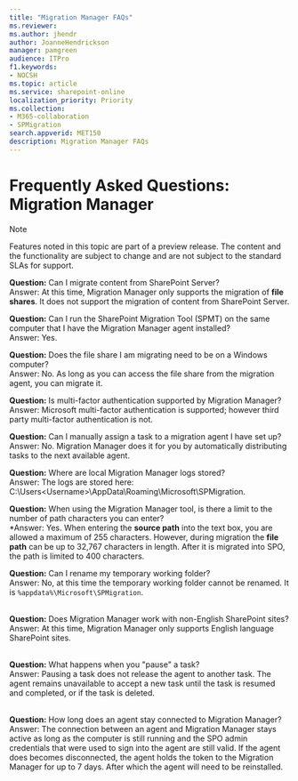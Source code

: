 ```yaml
---
title: "Migration Manager FAQs"
ms.reviewer: 
ms.author: jhendr
author: JoanneHendrickson
manager: pamgreen
audience: ITPro
f1.keywords:
- NOCSH
ms.topic: article
ms.service: sharepoint-online
localization_priority: Priority
ms.collection: 
- M365-collaboration
- SPMigration
search.appverid: MET150
description: Migration Manager FAQs
---
```


# Frequently Asked Questions:  Migration Manager


>[!Note]
>Features noted in this topic are part of a preview release. The content and the functionality are subject to change and are not subject to the standard SLAs for support.

**Question:** Can I migrate content from SharePoint Server? </br>
Answer:   At this time, Migration Manager only supports the migration of **file shares**.  It does not support the migration of content from SharePoint Server.

**Question:**  Can I run the SharePoint Migration Tool (SPMT) on the same computer that I have the Migration Manager agent installed?</br>
Answer:   Yes.


**Question:**  Does the file share I am migrating need to be on a Windows computer?</br>
Answer:    No.  As long as you can access the file share from the migration agent, you can migrate it.

**Question:**  Is multi-factor authentication supported by Migration Manager?</br>
Answer:    Microsoft multi-factor authentication is supported; however third party multi-factor authentication is not.

**Question:**  Can I manually assign a task to a migration agent I have set up?</br>
Answer:   No. Migration Manager does it for you by automatically distributing tasks to the next available agent.


**Question:**  Where are local Migration Manager logs stored?</br>
Answer: The logs are stored here:  C:\Users\<Username>\AppData\Roaming\Microsoft\SPMigration.


**Question:**  When using the Migration Manager tool, is there a limit to the number of path characters you can enter?</br>
*Answer: Yes. When entering the **source path** into the text box, you are allowed a maximum of 255 characters.  However, during migration the **file path** can be up to 32,767 characters in length.  After it is migrated into SPO, the path is limited to 400 characters.

**Question:**  Can I rename my temporary working folder?</br>
Answer: No, at this time the temporary working folder cannot be renamed.  It is  `%appdata%\Microsoft\SPMigration`. </br></br>

**Question:**  Does Migration Manager work with non-English SharePoint sites?</br>
Answer: At this time, Migration Manager only supports English language SharePoint sites. </br></br>

**Question:**  What happens when you "pause" a  task?</br>
Answer: Pausing a task does not release the agent to another task. The agent remains unavailable to accept a new task until the task is resumed and completed, or if the task is deleted. </br></br>

**Question:**  How long does an agent stay connected to Migration Manager?</br>
Answer:  The connection between an agent and Migration Manager stays active as long as the computer is still running and the SPO admin credentials that were used to sign into the agent are still valid. If the agent does becomes disconnected, the agent holds the token to the Migration Manager for up to 7 days. After which the agent will need to be reinstalled.



